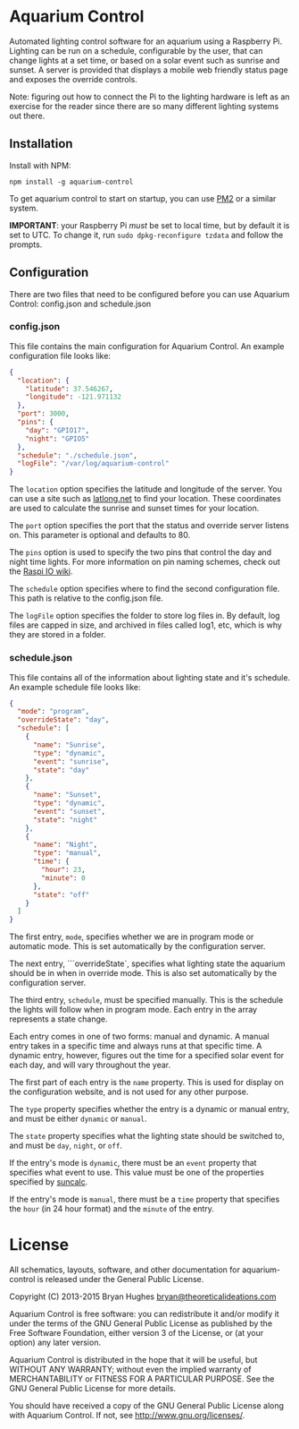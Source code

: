 # Aquarium Control

Automated lighting control software for an aquarium using a Raspberry Pi. Lighting can be run on a schedule, configurable by the user, that can change lights at a set time, or based on a solar event such as sunrise and sunset. A server is provided that displays a mobile web friendly status page and exposes the override controls.

Note: figuring out how to connect the Pi to the lighting hardware is left as an exercise for the reader since there are so many different lighting systems out there. 

## Installation

Install with NPM:

```npm install -g aquarium-control```

To get aquarium control to start on startup, you can use [PM2](http://npmjs.com/package/pm2) or a similar system.

**IMPORTANT**: your Raspberry Pi _must_ be set to local time, but by default it is set to UTC. To change it, run ```sudo dpkg-reconfigure tzdata``` and follow the prompts.

## Configuration

There are two files that need to be configured before you can use Aquarium Control: config.json and schedule.json

### config.json

This file contains the main configuration for Aquarium Control. An example configuration file looks like:

```json
{
  "location": {
    "latitude": 37.546267,
    "longitude": -121.971132
  },
  "port": 3000,
  "pins": {
    "day": "GPIO17",
    "night": "GPIO5"
  },
  "schedule": "./schedule.json",
  "logFile": "/var/log/aquarium-control"
}
```

The ```location``` option specifies the latitude and longitude of the server. You can use a site such as [latlong.net](http://www.latlong.net/) to find your location. These coordinates are used to calculate the sunrise and sunset times for your location.

The ```port``` option specifies the port that the status and override server listens on. This parameter is optional and defaults to 80.

The ```pins``` option is used to specify the two pins that control the day and night time lights. For more information on pin naming schemes, check out the [Raspi IO wiki](https://github.com/nebrius/raspi-io/wiki).

The ```schedule``` option specifies where to find the second configuration file. This path is relative to the config.json file.

The ```logFile``` option specifies the folder to store log files in. By default, log files are capped in size, and archived in files called log1, etc, which is why they are stored in a folder.

### schedule.json

This file contains all of the information about lighting state and it's schedule. An example schedule file looks like:

```json
{
  "mode": "program",
  "overrideState": "day",
  "schedule": [
    {
      "name": "Sunrise",
      "type": "dynamic",
      "event": "sunrise",
      "state": "day"
    },
    {
      "name": "Sunset",
      "type": "dynamic",
      "event": "sunset",
      "state": "night"
    },
    {
      "name": "Night",
      "type": "manual",
      "time": {
        "hour": 23,
        "minute": 0
      },
      "state": "off"
    }
  ]
}
```

The first entry, ```mode```, specifies whether we are in program mode or automatic mode. This is set automatically by the configuration server.

The next entry, ```overrideState`, specifies what lighting state the aquarium should be in when in override mode. This is also set automatically by the configuration server.

The third entry, ```schedule```, must be specified manually. This is the schedule the lights will follow when in program mode. Each entry in the array represents a state change.

Each entry comes in one of two forms: manual and dynamic. A manual entry takes in a specific time and always runs at that specific time. A dynamic entry, however, figures out the time for a specified solar event for each day, and will vary throughout the year.

The first part of each entry is the ```name``` property. This is used for display on the configuration website, and is not used for any other purpose.

The ```type``` property specifies whether the entry is a dynamic or manual entry, and must be either ```dynamic``` or ```manual```.

The ```state``` property specifies what the lighting state should be switched to, and must be ```day```, ```night```, or ```off```.

If the entry's mode is ```dynamic```, there must be an ```event``` property that specifies what event to use. This value must be one of the properties specified by [suncalc](https://github.com/mourner/suncalc#sunlight-times).

If the entry's mode is ```manual```, there must be a ```time``` property that specifies the ```hour``` (in 24 hour format) and the ```minute``` of the entry.

# License

All schematics, layouts, software, and other documentation for aquarium-control is released under the General Public License.

Copyright (C) 2013-2015  Bryan Hughes <bryan@theoreticalideations.com>

Aquarium Control is free software: you can redistribute it and/or modify
it under the terms of the GNU General Public License as published by
the Free Software Foundation, either version 3 of the License, or
(at your option) any later version.

Aquarium Control is distributed in the hope that it will be useful,
but WITHOUT ANY WARRANTY; without even the implied warranty of
MERCHANTABILITY or FITNESS FOR A PARTICULAR PURPOSE.  See the
GNU General Public License for more details.

You should have received a copy of the GNU General Public License
along with Aquarium Control.  If not, see <http://www.gnu.org/licenses/>.

